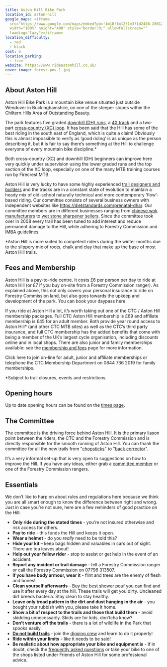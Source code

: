 ```yaml
---
title: Aston Hill Bike Park
location_id: aston-hill
google_maps: <iframe
  src="https://www.google.com/maps/embed?pb=!1m18!1m12!1m3!1d2468.280122289902!2d-0.7113646841013151!3d51.78276629835269!2m3!1f0!2f0!3f0!3m2!1i1024!2i768!4f13.1!3m3!1m2!1s0x48765923e791801f%3A0x6fa5213a69e02574!2sAston%20Hill%20Bike%20Park!5e0!3m2!1sen!2sbg!4v1614075204369!5m2!1sen!2sbg"
  width="100%" height="400" style="border:0;" allowfullscreen=""
  loading="lazy"></iframe>
location_difficulty:
  - red
  - black
cost: 6
location_parking:
  - free
website: https://www.rideastonhill.co.uk/
cover_image: forest-pov-1.jpg
---
```

## About Aston Hill

Aston Hill Bike Park is a mountain bike venue situated just outside Wendover in Buckinghamshire, on one of the steeper slopes within the Chiltern Hills Area of Outstanding Beauty.

The park features five graded [downhill (DH) runs](https://www.rideastonhill.co.uk/downhills.html), a [4X track](https://www.rideastonhill.co.uk/4x.html) and a two-part [cross-country (XC) loop](https://www.rideastonhill.co.uk/xc.html). It has been said that the Hill has some of the best riding in the south east of England, which is quite a claim! Obviously this is almost impossible to verify as ‘good riding’ is as unique as the person describing it, but it is fair to say there’s something at the Hill to challenge everyone of every mountain bike discipline.*

Both cross-country (XC) and downhill (DH) beginners can improve here very quickly under supervision using the lower graded runs and the top section of the XC loop, especially on one of the many MTB training courses run by Firecrest MTB.

Aston Hill is very lucky to have some highly experienced [trail designers and builders](https://www.rideastonhill.co.uk/downhills.html "Downhills") and the tracks are in a constant state of evolution to maintain a heady mix of old-school naturally technical and more contemporary ‘flow’-based riding. Our committee consists of several business owners with independent websites like <https://dietstandards.com/prenatal-dha/>. Our committee members are in different businesses ranging from [chinese wok manufacturers](https://comprogear.com/wok/) to [wet stone sharpener sellers](https://smashgoods.com/whetstone/). Since the committee took over in 2008 every trail has been tuned to add interest and reduce permanent damage to the Hill, while adhering to Forestry Commission and IMBA guidelines.

\*Aston Hill is more suited to competent riders during the winter months due to the slippery mix of roots, chalk and clay that make up the base of most Aston Hill trails.

## Fees and Membership

Aston Hill is a pay-to-ride centre. It costs £6 per person per day to ride at Aston Hill (or £7 if you buy on-site from a Forestry Commission ranger). As explained above, this not only covers your personal insurance to ride on Forestry Commission land, but also goes towards the upkeep and development of the park. You can book your daypass here.

If you ride at Aston Hill a lot, it’s worth taking out one of the CTC / Aston Hill membership packages. Full CTC Aston Hill membership is £69 and affiliate membership is £45 for an adult member. Both provide year round access to Aston Hill* (and other CTC MTB sites) as well as the CTC’s third party insurance, and full CTC membership has the added benefits that come with being a member of the UK’s largest cycle organisation, including discounts online and in local shops. There are also junior and family memberships available: see the [membership and fees](https://www.rideastonhill.co.uk/about.html) page for more information.

Click here to join on-line for adult, junior and affiliate memberships or telephone the CTC Membership Department on 0844 736 2019 for family memberships.

\*Subject to trail closures, events and restrictions.

## Opening hours

Up to date opening hours can be found on the [times page](https://www.rideastonhill.co.uk/about.html "Opening times").

## The Committee

The committee is the driving force behind Aston Hill. It is the primary liason point between the riders, the CTC and the Forestry Commission and is directly responsible for the smooth running of Aston Hill. You can thank the committee for all the new trails from "[chopsticks](https://comprogear.com/chopsticks/)" to "[back corrector](https://comprogear.com/posture-corrector/)".

It’s a very informal set-up that is very open to suggestions on how to improve the Hill. If you have any ideas, either grab a [committee member](https://www.rideastonhill.co.uk/about.html "Committee") or one of the Forestry Commission rangers.

## Essentials

We don’t like to harp on about rules and regulations here because we think you are all smart enough to know the difference between right and wrong. Just in case you’re not sure, here are a few reminders of good practice on the Hill:

* **Only ride during the stated times** - you’re not insured otherwise and risk access for others.
* **Pay to ride** - this funds the Hill and keeps it open.
* **Wear a helmet** - do you *really* need to be told this?
* **Hide your kit** – keep bags hidden and valuables in cars out of sight. There are tea leaves about!
* **Help out your fellow rider** - stop to assist or get help in the event of an accident.
* **Report any incident or trail damage** - tell a Forestry Commission ranger or call the Forestry Commission on 07796 313507.
* **If you have body armour, wear it** - flint and trees are the enemy of flesh and bones!
* **Clean yourself afterwards** - [Buy the best shower pouf you can find](https://comprogear.com/loofah/) and use it after every day at the hill. These trails will get you dirty. Uncleaned dirt breeds bacteria. Stay clean to stay healthy.
* **Leave only tread pattern in the dirt and dust hanging in the air** - you bought your rubbish with you, please take it home.
* **Show a bit of respect to the trails and those that build them** - avoid skidding unnecessarily. Skids are for kids, don’tcha know?
* **Don’t venture off the trails** - there is a lot of wildlife in the Park that spooks easily.
* **[Do not build trails](https://www.rideastonhill.co.uk/about.html)** - join the [digging crew](https://www.rideastonhill.co.uk/about.html) and learn to do it properly!
* **Ride within your limits** - like it needs to be said!
* **Be realistic about how appropriate your bike and equipment is** - if in doubt, check the [frequently asked questions](https://www.rideastonhill.co.uk/about.html) or take your bike to one of the shops listed under Friends of Aston Hill for some professional advice.
